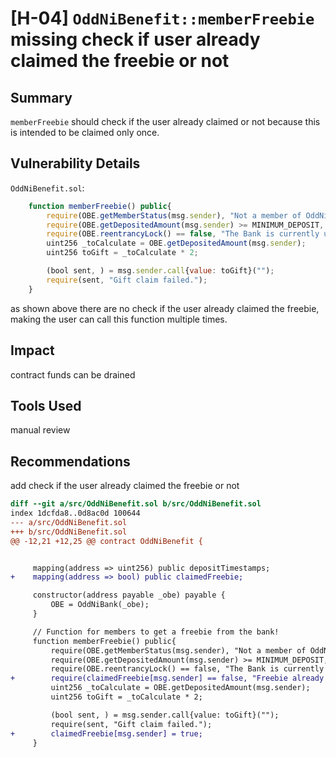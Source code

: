 # [H-04] `OddNiBenefit::memberFreebie` missing check if user already claimed the freebie or not

## Summary

`memberFreebie` should check if the user already claimed or not because this is intended to be claimed only once.

## Vulnerability Details

`OddNiBenefit.sol`:

```js
    function memberFreebie() public{
        require(OBE.getMemberStatus(msg.sender), "Not a member of OddNiBank");
        require(OBE.getDepositedAmount(msg.sender) >= MINIMUM_DEPOSIT, "Deposit below minimum requirement");
        require(OBE.reentrancyLock() == false, "The Bank is currently under lockdown!");
        uint256 _toCalculate = OBE.getDepositedAmount(msg.sender);
        uint256 toGift = _toCalculate * 2;

        (bool sent, ) = msg.sender.call{value: toGift}("");
        require(sent, "Gift claim failed.");
    }
```

as shown above there are no check if the user already claimed the freebie, making the user can call this function multiple times.

## Impact

contract funds can be drained

## Tools Used

manual review

## Recommendations

add check if the user already claimed the freebie or not

```diff
diff --git a/src/OddNiBenefit.sol b/src/OddNiBenefit.sol
index 1dcfda8..0d8ac0d 100644
--- a/src/OddNiBenefit.sol
+++ b/src/OddNiBenefit.sol
@@ -12,21 +12,25 @@ contract OddNiBenefit {


     mapping(address => uint256) public depositTimestamps;
+    mapping(address => bool) public claimedFreebie;

     constructor(address payable _obe) payable {
         OBE = OddNiBank(_obe);
     }

     // Function for members to get a freebie from the bank!
     function memberFreebie() public{
         require(OBE.getMemberStatus(msg.sender), "Not a member of OddNiBank");
         require(OBE.getDepositedAmount(msg.sender) >= MINIMUM_DEPOSIT, "Deposit below minimum requirement");
         require(OBE.reentrancyLock() == false, "The Bank is currently under lockdown!");
+        require(claimedFreebie[msg.sender] == false, "Freebie already claimed");
         uint256 _toCalculate = OBE.getDepositedAmount(msg.sender);
         uint256 toGift = _toCalculate * 2;

         (bool sent, ) = msg.sender.call{value: toGift}("");
         require(sent, "Gift claim failed.");
+        claimedFreebie[msg.sender] = true;
     }
```

